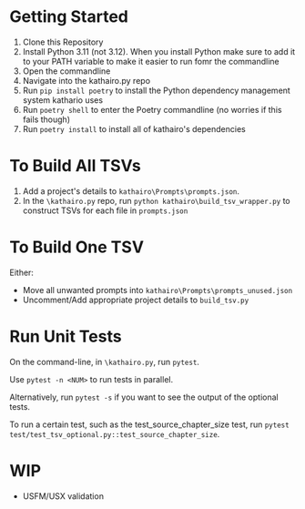# Getting Started
1. Clone this Repository
2. Install Python 3.11 (not 3.12).  When you install Python make sure to add it to your PATH variable to make it easier to run fomr the commandline
3. Open the commandline
4. Navigate into the kathairo.py repo
5. Run `pip install poetry` to install the Python dependency management system kathario uses
6. Run `poetry shell` to enter the Poetry commandline (no worries if this fails though)
7. Run `poetry install` to install all of kathairo's dependencies 

# To Build All TSVs
1. Add a project's details to `kathairo\Prompts\prompts.json`.
2. In the `\kathairo.py` repo, run `python kathairo\build_tsv_wrapper.py` to construct TSVs for each file in `prompts.json`

# To Build One TSV
Either:
- Move all unwanted prompts into `kathairo\Prompts\prompts_unused.json`
- Uncomment/Add appropriate project details to `build_tsv.py`

# Run Unit Tests
On the command-line, in `\kathairo.py`, run `pytest`.  

Use `pytest -n <NUM>` to run tests in parallel.  

Alternatively, run `pytest -s` if you want to see the output of the optional tests.  

To run a certain test, such as the test_source_chapter_size test, run `pytest test/test_tsv_optional.py::test_source_chapter_size`.

# WIP
- USFM/USX validation